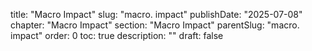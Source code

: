  title: "Macro Impact" slug: "macro. impact" publishDate: "2025-07-08"
chapter: "Macro Impact" section: "Macro Impact" parentSlug: "macro. impact" order: 0
toc: true description: "" draft: false